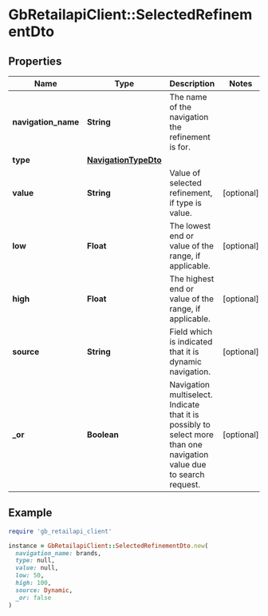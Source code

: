 # GbRetailapiClient::SelectedRefinementDto

## Properties

| Name | Type | Description | Notes |
| ---- | ---- | ----------- | ----- |
| **navigation_name** | **String** | The name of the navigation the refinement is for. |  |
| **type** | [**NavigationTypeDto**](NavigationTypeDto.md) |  |  |
| **value** | **String** | Value of selected refinement, if type is value. | [optional] |
| **low** | **Float** | The lowest end or value of the range, if applicable. | [optional] |
| **high** | **Float** | The highest end or value of the range, if applicable. | [optional] |
| **source** | **String** | Field which is indicated that it is dynamic navigation. | [optional] |
| **_or** | **Boolean** | Navigation multiselect. Indicate that it is possibly to select more than one navigation value due to search request. | [optional] |

## Example

```ruby
require 'gb_retailapi_client'

instance = GbRetailapiClient::SelectedRefinementDto.new(
  navigation_name: brands,
  type: null,
  value: null,
  low: 50,
  high: 100,
  source: Dynamic,
  _or: false
)
```

